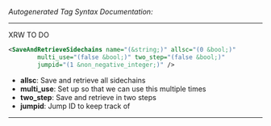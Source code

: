 <!-- THIS IS AN AUTOGENERATED FILE: Don't edit it directly, instead change the schema definition in the code itself. -->

_Autogenerated Tag Syntax Documentation:_

---
XRW TO DO

```xml
<SaveAndRetrieveSidechains name="(&string;)" allsc="(0 &bool;)"
        multi_use="(false &bool;)" two_step="(false &bool;)"
        jumpid="(1 &non_negative_integer;)" />
```

-   **allsc**: Save and retrieve all sidechains
-   **multi_use**: Set up so that we can use this multiple times
-   **two_step**: Save and retrieve in two steps
-   **jumpid**: Jump ID to keep track of

---
